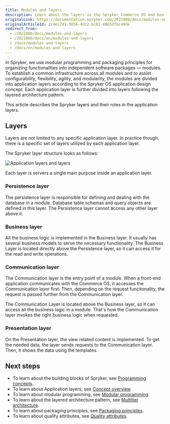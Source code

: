 ```yaml
---
title: Modules and layers
description: Learn about the layers in the Spryker Commerce OS and how they are related with each other.
originalLink: https://documentation.spryker.com/2021080/docs/modules-and-layers
originalArticleId: 2c4ec7d1-3056-4dc2-bc82-8865dfbc49de
redirect_from:
  - /2021080/docs/modules-and-layers
  - /2021080/docs/en/modules-and-layers
  - /docs/modules-and-layers
  - /docs/en/modules-and-layers
---
```


In Spryker, we use modular programming and packaging principles for organizing functionalities into independent software packages — modules. 
To establish a common infrastructure across all modules and to assist configurability, flexibility, agility, and modularity, the modules are divided into application layers according to the Spryker OS application design concept. Each application layer is further divided into layers following the layered architecture pattern.

This article describes the Spryker layers and their roles in the application layers.

## Layers

Layers are not limited to any specific application layer. In practice though, there is a specific set of layers utilized by each application layer.

The Spryker layer structure looks as follows:

![Application layers and layers](https://spryker.s3.eu-central-1.amazonaws.com/docs/Developer+Guide/Architecture+Concepts/Modules+and+layers/layers.png)

Each layer is servers a single main purpose inside an application layer.

### Persistence layer
The persistence layer is responsible for defining and dealing with the database in a module. Database table schemas and query objects are defined in this layer. The Persistence layer cannot access any other layer above it.

### Business layer
All the business logic is implemented in the Business layer. It usually has several business models to serve the necessary functionality. The Business Layer is located directly above the Persistence layer, so it can access it for the read and write operations.

### Communication layer 
The Communication layer is the entry point of a module. When a front-end application communicates with the Commerce OS, it accesses the Communication layer first. Then, depending on the request funcitonality, the request is passed further from the Communication layer.

The Communication Layer is located above the Business layer, so it can access all the business logic in a module. That's how the Communication layer invokes the right business logic when requested.

### Presentation layer 
On the Presentation layer, the view related content is implemented. To get the needed data, the layer sends requests to the Communication layer. Then, it shows the data using the templates.

## Next steps

<!---* To learn how data flows are separated in Spryker Commerce OS, refer to [Commerce OS and frontend apps](https://documentation.spryker.com/2021080/docs/commerce-os-and-frontend-apps).-->
* To learn about the building blocks of Spryker, see [Programming concepts](/docs/scos/dev/developer-guides/{{page.version}}/architecture-guide/programming-concepts.html).
* To learn about Application layers, see [Concept overview](/docs/scos/dev/developer-guides/{{page.version}}/architecture-guide/conceptual-overview.html).
* To learn about modular programming, see [Modular programming](https://en.wikipedia.org/wiki/Modular_programming).
* To learn about the layered architecture pattern, see [Multitier architecture](https://en.wikipedia.org/wiki/Multitier_architecture).
* To learn about packaging principles, see [Packaging principles](http://principles-wiki.net/collections:robert_c._martin_s_principle_collection).
* To learn about quality attributes, see [Quality attributes](https://en.wikipedia.org/wiki/List_of_system_quality_attributes).
